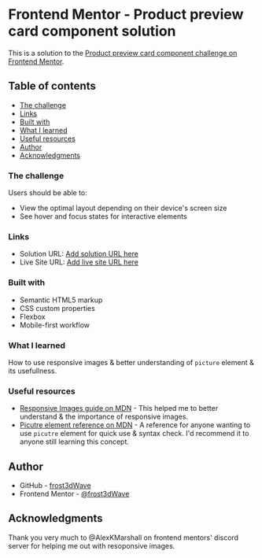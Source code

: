 # Frontend Mentor - Product preview card component solution

This is a solution to the [Product preview card component challenge on Frontend Mentor](https://www.frontendmentor.io/challenges/product-preview-card-component-GO7UmttRfa).

## Table of contents

- [The challenge](#the-challenge)
- [Links](#links)
- [Built with](#built-with)
- [What I learned](#what-i-learned)
- [Useful resources](#useful-resources)
- [Author](#author)
- [Acknowledgments](#acknowledgments)

### The challenge

Users should be able to:

- View the optimal layout depending on their device's screen size
- See hover and focus states for interactive elements

### Links

- Solution URL: [Add solution URL here](https://your-solution-url.com)
- Live Site URL: [Add live site URL here](https://frost3dwave.github.io/Product-preview-card-component/)

### Built with

- Semantic HTML5 markup
- CSS custom properties
- Flexbox
- Mobile-first workflow

### What I learned

How to use responsive images & better understanding of `picture` element & its usefullness.

### Useful resources

- [Responsive Images guide on MDN](https://developer.mozilla.org/en-US/docs/Learn/HTML/Multimedia_and_embedding/Responsive_images) - This helped me to better understand & the importance of responsive images.
- [Picutre element reference on MDN](https://developer.mozilla.org/en-US/docs/Web/HTML/Element/picture) - A reference for anyone wanting to use `picutre` element for quick use & syntax check. I'd recommend it to anyone still learning this concept.

## Author

- GitHub - [frost3dWave](https://github.com/frost3dWave)
- Frontend Mentor - [@frost3dWave](https://www.frontendmentor.io/profile/frost3dWave)

## Acknowledgments

Thank you very much to @AlexKMarshall on frontend mentors' discord server for helping me out with resoponsive images.